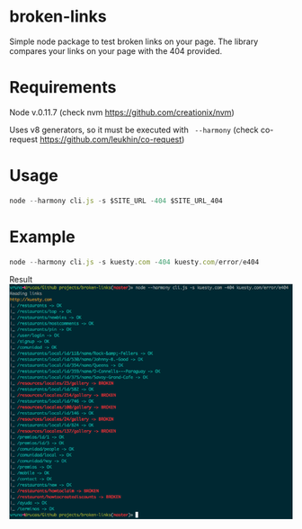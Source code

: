 broken-links
============
Simple node package to test broken links on your page.
The library compares your links on your page with the 404 provided.

Requirements
============
Node v.0.11.7 (check nvm <a href="https://github.com/creationix/nvm">https://github.com/creationix/nvm</a>)

Uses v8 generators, so it must be executed with ``` --harmony``` (check co-request <a href="https://github.com/leukhin/co-request">https://github.com/leukhin/co-request</a>)


Usage
=====
```javascript
node --harmony cli.js -s $SITE_URL -404 $SITE_URL_404
```

Example
=======

```javascript
node --harmony cli.js -s kuesty.com -404 kuesty.com/error/e404
```
Result
<img src="https://raw.githubusercontent.com/Urucas/broken-links/master/screen.png" />
